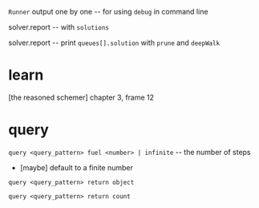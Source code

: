`Runner` output one by one -- for using `debug` in command line

solver.report -- with `solutions`

solver.report -- print `queues[].solution` with `prune` and `deepWalk`

# learn

[the reasoned schemer] chapter 3, frame 12

# query

`query <query_pattern> fuel <number> | infinite` -- the number of steps

- [maybe] default to a finite number

`query <query_pattern> return object`

`query <query_pattern> return count`
